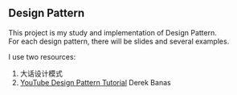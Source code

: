 ## Design Pattern

This project is my study and implementation of Design Pattern.  
For each design pattern, there will be slides and several examples.

I use two resources:
1. 大话设计模式 
2. [YouTube Design Pattern Tutorial](https://www.youtube.com/watch?v=vNHpsC5ng_E&list=PLF206E906175C7E07) Derek Banas



